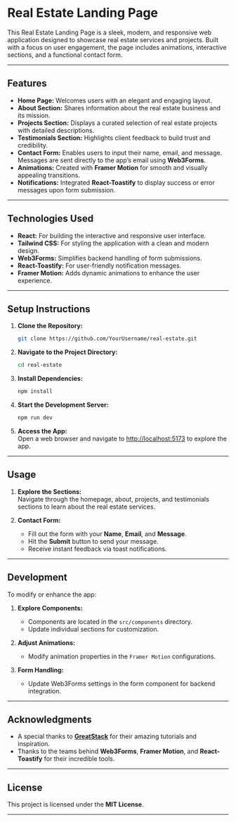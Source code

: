 
# **Real Estate Landing Page**

This Real Estate Landing Page is a sleek, modern, and responsive web application designed to showcase real estate services and projects. Built with a focus on user engagement, the page includes animations, interactive sections, and a functional contact form.

---

## **Features**

- **Home Page:** Welcomes users with an elegant and engaging layout.  
- **About Section:** Shares information about the real estate business and its mission.  
- **Projects Section:** Displays a curated selection of real estate projects with detailed descriptions.  
- **Testimonials Section:** Highlights client feedback to build trust and credibility.  
- **Contact Form:** Enables users to input their name, email, and message. Messages are sent directly to the app’s email using **Web3Forms**.  
- **Animations:** Created with **Framer Motion** for smooth and visually appealing transitions.  
- **Notifications:** Integrated **React-Toastify** to display success or error messages upon form submission.  

---

## **Technologies Used**

- **React:** For building the interactive and responsive user interface.  
- **Tailwind CSS:** For styling the application with a clean and modern design.  
- **Web3Forms:** Simplifies backend handling of form submissions.  
- **React-Toastify:** For user-friendly notification messages.  
- **Framer Motion:** Adds dynamic animations to enhance the user experience.  

---

## **Setup Instructions**

1. **Clone the Repository:**  
   ```bash
   git clone https://github.com/YourUsername/real-estate.git
   ```

2. **Navigate to the Project Directory:**  
   ```bash
   cd real-estate

3. **Install Dependencies:**  
   ```bash
   npm install
   ```

4. **Start the Development Server:**  
   ```bash
   npm run dev
   ```

5. **Access the App:**  
   Open a web browser and navigate to [http://localhost:5173](http://localhost:5173) to explore the app.

---

## **Usage**

1. **Explore the Sections:**  
   Navigate through the homepage, about, projects, and testimonials sections to learn about the real estate services.

2. **Contact Form:**  
   - Fill out the form with your **Name**, **Email**, and **Message**.  
   - Hit the **Submit** button to send your message.  
   - Receive instant feedback via toast notifications.  

---

## **Development**

To modify or enhance the app:

1. **Explore Components:**  
   - Components are located in the `src/components` directory.  
   - Update individual sections for customization.  

2. **Adjust Animations:**  
   - Modify animation properties in the `Framer Motion` configurations.

3. **Form Handling:**  
   - Update Web3Forms settings in the form component for backend integration.

---

## **Acknowledgments**

- A special thanks to **[GreatStack](https://greatstack.dev/)** for their amazing tutorials and inspiration.  
- Thanks to the teams behind **Web3Forms**, **Framer Motion**, and **React-Toastify** for their incredible tools.

---

## **License**

This project is licensed under the **MIT License**.

---
